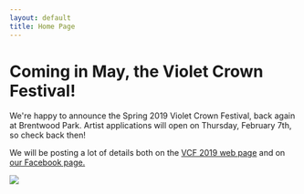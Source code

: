 ```yaml
---
layout: default
title: Home Page
---
```


# Coming in May, the Violet Crown Festival!

We're happy to announce the Spring 2019 Violet Crown Festival,
back again at Brentwood Park.
Artist applications will open on Thursday, February 7th, so check back then!
<!--
<a href="vcf_apply.html">Artist applications</a> are now open
through mid-March. We're limited to 50 spots, so if you want
to participate, please apply soon.
-->

We will be posting a lot of details both on the
<a href="vcf_2019.html">VCF 2019 web page</a> and on
<a href="https://www.facebook.com/events/2117433981825762">our Facebook page.</a>

<img src="img/DSC_0652.jpg" class="img-responsive well">

